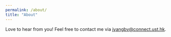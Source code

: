 ```yaml
---
permalink: /about/
title: "About"
---
```


Love to hear from you! Feel free to contact me via jyangbv@connect.ust.hk.
